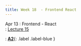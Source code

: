 ```yaml
---
title: Week 18  - Frontend React 
---
```


Apr 13
: Frontend - React	
  : [Lecture 15](../assets/lectures/lecture15/17_app_development_frontend_react.pdf)

: [**A2**](){: .label .label-blue }